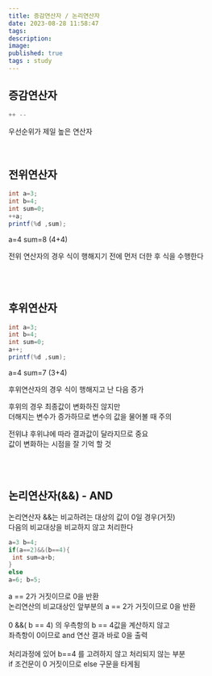 ```yaml
---
title: 증감연산자 / 논리연산자 
date: 2023-08-28 11:58:47 
tags: 
description:
image: 
published: true
tags : study
---
```


## 증감연산자
```cs
++ --
```
우선순위가 제일  높은 연산자
<br>

<br>

## 전위연산자

```cs
int a=3;
int b=4;
int sum=0;
++a;
printf(%d ,sum);
```

a=4
sum=8 (4+4)

전위 연산자의 경우
식이 행해지기 전에 먼저 더한 후 식을 수행한다

<br><br>


## 후위연산자
```cs
int a=3;
int b=4;
int sum=0;
a++;
printf(%d ,sum);
```
a=4
sum=7  (3+4)

후위연산자의 경우 
식이 행해지고 난 다음 증가

후위의 경우 최종값이 변화하진 않지만 
<br>더해지는 변수가 증가하므로 변수의 값을 물어볼 때 주의



전위냐 후위냐에 따라 결과값이 달라지므로 중요<br>
값이 변화하는 시점을 잘 기억 할 것

<br><br>


## 논리연산자(&&) - AND

논리연산자 &&는
비교하려는 대상의 값이 0일 경우(거짓)<br>
다음의 비교대상을 비교하지 않고 처리한다

```cs
a=3 b=4;
if(a==2)&&(b==4){
 int sum=a+b;
}
else
a=6; b=5;
```

a == 2가 거짓이므로 0을 반환<br>
논리연산의 비교대상인 앞부분의 a == 2가 거짓이므로 0을 반환<br><br>
0  &&( b == 4) 의 우측항의 b == 4값을 계산하지 않고<br>
좌측항이 0이므로 and 연산 결과 바로 0을 출력<br><br>
처리과정에 있어 b==4 를 고려하지 않고 처리되지 않는 부분<br>
if 조건문이 0 거짓이므로 else 구문을 타게됨<br>









